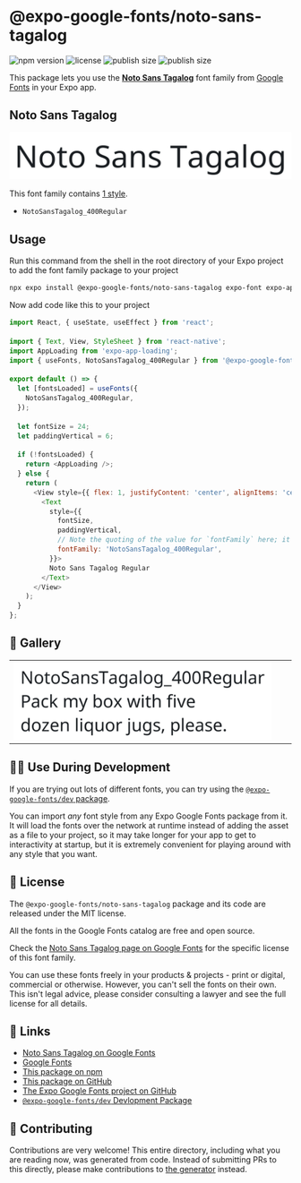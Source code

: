 # @expo-google-fonts/noto-sans-tagalog

![npm version](https://flat.badgen.net/npm/v/@expo-google-fonts/noto-sans-tagalog)
![license](https://flat.badgen.net/github/license/expo/google-fonts)
![publish size](https://flat.badgen.net/packagephobia/install/@expo-google-fonts/noto-sans-tagalog)
![publish size](https://flat.badgen.net/packagephobia/publish/@expo-google-fonts/noto-sans-tagalog)

This package lets you use the [**Noto Sans Tagalog**](https://fonts.google.com/specimen/Noto+Sans+Tagalog) font family from [Google Fonts](https://fonts.google.com/) in your Expo app.

## Noto Sans Tagalog

![Noto Sans Tagalog](./font-family.png)

This font family contains [1 style](#-gallery).

- `NotoSansTagalog_400Regular`

## Usage

Run this command from the shell in the root directory of your Expo project to add the font family package to your project
```sh
npx expo install @expo-google-fonts/noto-sans-tagalog expo-font expo-app-loading
```

Now add code like this to your project
```js
import React, { useState, useEffect } from 'react';

import { Text, View, StyleSheet } from 'react-native';
import AppLoading from 'expo-app-loading';
import { useFonts, NotoSansTagalog_400Regular } from '@expo-google-fonts/noto-sans-tagalog';

export default () => {
  let [fontsLoaded] = useFonts({
    NotoSansTagalog_400Regular,
  });

  let fontSize = 24;
  let paddingVertical = 6;

  if (!fontsLoaded) {
    return <AppLoading />;
  } else {
    return (
      <View style={{ flex: 1, justifyContent: 'center', alignItems: 'center' }}>
        <Text
          style={{
            fontSize,
            paddingVertical,
            // Note the quoting of the value for `fontFamily` here; it expects a string!
            fontFamily: 'NotoSansTagalog_400Regular',
          }}>
          Noto Sans Tagalog Regular
        </Text>
      </View>
    );
  }
};

```

## 🔡 Gallery


||||
|-|-|-|
|![NotoSansTagalog_400Regular](./NotoSansTagalog_400Regular.ttf.png)||||


## 👩‍💻 Use During Development

If you are trying out lots of different fonts, you can try using the [`@expo-google-fonts/dev` package](https://github.com/expo/google-fonts/tree/master/font-packages/dev#readme).

You can import *any* font style from any Expo Google Fonts package from it. It will load the fonts
over the network at runtime instead of adding the asset as a file to your project, so it may take longer
for your app to get to interactivity at startup, but it is extremely convenient
for playing around with any style that you want.

## 📖 License

The `@expo-google-fonts/noto-sans-tagalog` package and its code are released under the MIT license.

All the fonts in the Google Fonts catalog are free and open source.

Check the [Noto Sans Tagalog page on Google Fonts](https://fonts.google.com/specimen/Noto+Sans+Tagalog) for the specific license of this font family.

You can use these fonts freely in your products & projects - print or digital, commercial or otherwise. However, you can't sell the fonts on their own. This isn't legal advice, please consider consulting a lawyer and see the full license for all details.

## 🔗 Links

- [Noto Sans Tagalog on Google Fonts](https://fonts.google.com/specimen/Noto+Sans+Tagalog)
- [Google Fonts](https://fonts.google.com/)
- [This package on npm](https://www.npmjs.com/package/@expo-google-fonts/noto-sans-tagalog)
- [This package on GitHub](https://github.com/expo/google-fonts/tree/master/font-packages/noto-sans-tagalog)
- [The Expo Google Fonts project on GitHub](https://github.com/expo/google-fonts)
- [`@expo-google-fonts/dev` Devlopment Package](https://github.com/expo/google-fonts/tree/master/font-packages/dev)

## 🤝 Contributing

Contributions are very welcome! This entire directory, including what you are reading now, was generated from code. Instead of submitting PRs to this directly, please make contributions to [the generator](https://github.com/expo/google-fonts/tree/master/packages/generator) instead.
